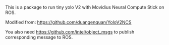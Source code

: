 This is a package to run tiny yolo V2 with Movidius Neural Compute Stick on ROS.

Modified from: https://github.com/duangenquan/YoloV2NCS

You also need https://github.com/intel/object_msgs to publish corresponding message to ROS.
